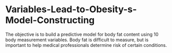 # Variables-Lead-to-Obesity-s-Model-Constructing
 The objective is to build a predictive model for body fat content using 10 body measurement variables. Body fat is difficult to measure, but is important to help medical professionals determine risk of certain conditions. 
